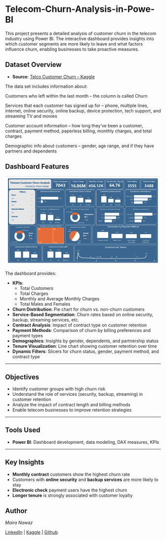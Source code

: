 # Telecom-Churn-Analysis-in-Powe-BI

This project presents a detailed analysis of customer churn in the telecom industry using Power BI. The interactive dashboard provides insights into which customer segments are more likely to leave and what factors influence churn, enabling businesses to take proactive measures.

## Dataset Overview

- **Source**: [Telco Customer Churn – Kaggle](https://www.kaggle.com/datasets/blastchar/telco-customer-churn)

The data set includes information about:

Customers who left within the last month – the column is called Churn

Services that each customer has signed up for – phone, multiple lines, internet, online security, online backup, device protection, tech support, and streaming TV and movies

Customer account information – how long they’ve been a customer, contract, payment method, paperless billing, monthly charges, and total charges

Demographic info about customers – gender, age range, and if they have partners and dependents

## Dashboard Features

![Dashboard Preview](https://github.com/Maira-Nawaz/Telecom-Churn-Analysis-in-Powe-BI/blob/main/Telecom%20Churn%20Analysis.png)

The dashboard provides:

- **KPIs**:
  - Total Customers
  - Total Charges
  - Monthly and Average Monthly Charges
  - Total Males and Females
- **Churn Distribution**: Pie chart for churn vs. non-churn customers
- **Service-Based Segmentation**: Churn rates based on online security, backup, streaming services, etc.
- **Contract Analysis**: Impact of contract type on customer retention
- **Payment Methods**: Comparison of churn by billing preferences and payment types
- **Demographics**: Insights by gender, dependents, and partnership status
- **Tenure Visualization**: Line chart showing customer retention over time
- **Dynamic Filters**: Slicers for churn status, gender, payment method, and contract type

---

## Objectives

- Identify customer groups with high churn risk
- Understand the role of services (security, backup, streaming) in customer retention
- Analyze the impact of contract length and billing methods
- Enable telecom businesses to improve retention strategies

---

## Tools Used

- **Power BI**: Dashboard development, data modeling, DAX measures, KPIs

---

## Key Insights

- **Monthly contract** customers show the highest churn rate
- Customers with **online security** and **backup services** are more likely to stay
- **Electronic check** payment users have the highest churn
- **Longer tenure** is strongly associated with customer loyalty


##  Author

*Maira Nawaz*

[LinkedIn](https://www.linkedin.com/in/mairanawaz/) | [Kaggle](https://www.kaggle.com/mairanawaz) | [Github](https://github.com/Maira-Nawaz)
